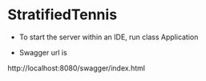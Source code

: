 # StratifiedTennis

- To start the server within an IDE, run class Application

- Swagger url is

http://localhost:8080/swagger/index.html
